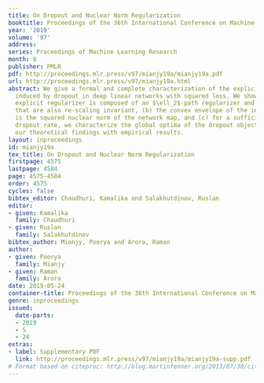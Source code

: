 ```yaml
---
title: On Dropout and Nuclear Norm Regularization
booktitle: Proceedings of the 36th International Conference on Machine Learning
year: '2019'
volume: '97'
address: 
series: Proceedings of Machine Learning Research
month: 0
publisher: PMLR
pdf: http://proceedings.mlr.press/v97/mianjy19a/mianjy19a.pdf
url: http://proceedings.mlr.press/v97/mianjy19a.html
abstract: We give a formal and complete characterization of the explicit regularizer
  induced by dropout in deep linear networks with squared loss. We show that (a) the
  explicit regularizer is composed of an $\ell_2$-path regularizer and other terms
  that are also re-scaling invariant, (b) the convex envelope of the induced regularizer
  is the squared nuclear norm of the network map, and (c) for a sufficiently large
  dropout rate, we characterize the global optima of the dropout objective. We validate
  our theoretical findings with empirical results.
layout: inproceedings
id: mianjy19a
tex_title: On Dropout and Nuclear Norm Regularization
firstpage: 4575
lastpage: 4584
page: 4575-4584
order: 4575
cycles: false
bibtex_editor: Chaudhuri, Kamalika and Salakhutdinov, Ruslan
editor:
- given: Kamalika
  family: Chaudhuri
- given: Ruslan
  family: Salakhutdinov
bibtex_author: Mianjy, Poorya and Arora, Raman
author:
- given: Poorya
  family: Mianjy
- given: Raman
  family: Arora
date: 2019-05-24
container-title: Proceedings of the 36th International Conference on Machine Learning
genre: inproceedings
issued:
  date-parts:
  - 2019
  - 5
  - 24
extras:
- label: Supplementary PDF
  link: http://proceedings.mlr.press/v97/mianjy19a/mianjy19a-supp.pdf
# Format based on citeproc: http://blog.martinfenner.org/2013/07/30/citeproc-yaml-for-bibliographies/
---
```

